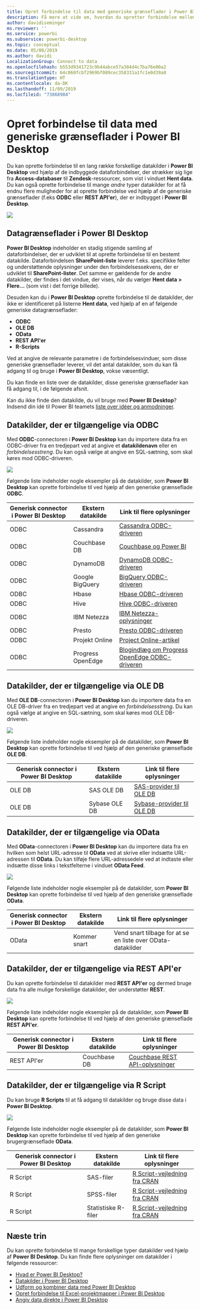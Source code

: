 ```yaml
---
title: Opret forbindelse til data med generiske grænseflader i Power BI Desktop
description: Få mere at vide om, hvordan du opretter forbindelse mellem forskellige datakilder og generiske grænseflader i Power BI Desktop
author: davidiseminger
ms.reviewer: ''
ms.service: powerbi
ms.subservice: powerbi-desktop
ms.topic: conceptual
ms.date: 05/08/2019
ms.author: davidi
LocalizationGroup: Connect to data
ms.openlocfilehash: b553d9341723c9b44abce57a384d4c7ba76e00a2
ms.sourcegitcommit: 64c860fcbf2969bf089cec358331a1fc1e0d39a8
ms.translationtype: HT
ms.contentlocale: da-DK
ms.lasthandoff: 11/09/2019
ms.locfileid: "73868984"
---
```

# <a name="connect-to-data-using-generic-interfaces-in-power-bi-desktop"></a>Opret forbindelse til data med generiske grænseflader i Power BI Desktop
Du kan oprette forbindelse til en lang række forskellige datakilder i **Power BI Desktop** ved hjælp af de indbyggede dataforbindelser, der strækker sig lige fra **Access-databaser** til **Zendesk**-ressourcer, som vist i vinduet **Hent data**. Du kan også oprette forbindelse til mange *andre* typer datakilder for at få endnu flere muligheder for at oprette forbindelse ved hjælp af de generiske grænseflader (f.eks **ODBC** eller **REST API'er**), der er indbygget i **Power BI Desktop**.

![](media/desktop-connect-using-generic-interfaces/generic-data-interfaces_1.png)

## <a name="power-bi-desktop-data-interfaces"></a>Datagrænseflader i Power BI Desktop
**Power BI Desktop** indeholder en stadig stigende samling af dataforbindelser, der er udviklet til at oprette forbindelse til en bestemt datakilde. Dataforbindelsen **SharePoint-liste** leverer f.eks. specifikke felter og understøttende oplysninger under den forbindelsessekvens, der er udviklet til **SharePoint-lister**. Det samme er gældende for de andre datakilder, der findes i det vindue, der vises, når du vælger **Hent data > Flere...**  (som vist i det forrige billede).

Desuden kan du i **Power BI Desktop** oprette forbindelse til de datakilder, der ikke er identificeret på listerne **Hent data**, ved hjælp af en af følgende generiske datagrænseflader:

* **ODBC**
* **OLE DB**
* **OData**
* **REST API'er**
* **R-Scripts**

Ved at angive de relevante parametre i de forbindelsesvinduer, som disse generiske grænseflader leverer, vil det antal datakilder, som du kan få adgang til og bruge i **Power BI Desktop**, vokse væsentligt.

Du kan finde en liste over de datakilder, disse generiske grænseflader kan få adgang til, i de følgende afsnit.

Kan du ikke finde den datakilde, du vil bruge med **Power BI Desktop**? Indsend din idé til Power BI teamets [liste over idéer og anmodninger](https://ideas.powerbi.com/).

## <a name="data-sources-accessible-through-odbc"></a>Datakilder, der er tilgængelige via ODBC
Med **ODBC**-connectoren i **Power BI Desktop** kan du importere data fra en ODBC-driver fra en tredjepart ved at angive et **datakildenavn** eller en  *forbindelsesstreng*. Du kan også vælge at angive en SQL-sætning, som skal køres mod ODBC-driveren.

![](media/desktop-connect-using-generic-interfaces/generic-data-interfaces_2.png)

Følgende liste indeholder nogle eksempler på de datakilder, som **Power BI Desktop** kan oprette forbindelse til ved hjælp af den generiske grænseflade **ODBC**.

| Generisk connector i Power BI Desktop | Ekstern datakilde | Link til flere oplysninger |
| --- | --- | --- |
| ODBC |Cassandra |[Cassandra ODBC-driveren](https://www.simba.com/drivers/cassandra-odbc-jdbc/) |
| ODBC |Couchbase DB |[Couchbase og Power BI](https://powerbi.microsoft.com/blog/visualizing-data-from-couchbase-server-v4-using-power-bi/) |
| ODBC |DynamoDB |[DynamoDB ODBC-driveren](https://www.simba.com/drivers/dynamodb-odbc-jdbc/) |
| ODBC |Google BigQuery |[BigQuery ODBC-driveren](https://www.simba.com/drivers/bigquery-odbc-jdbc/) |
| ODBC |Hbase |[Hbase ODBC-driveren](https://www.simba.com/drivers/hbase-odbc-jdbc/) |
| ODBC |Hive |[Hive ODBC-driveren](https://www.simba.com/drivers/hive-odbc-jdbc/) |
| ODBC |IBM Netezza |[IBM Netezza-oplysninger](https://www.ibm.com/support/knowledgecenter/SSULQD_7.2.1/com.ibm.nz.datacon.doc/c_datacon_plg_overview.html) |
| ODBC |Presto |[Presto ODBC-driveren](https://www.simba.com/drivers/presto-odbc-jdbc/) |
| ODBC |Projekt Online |[Project Online-artikel](desktop-project-online-connect-to-data.md) |
| ODBC |Progress OpenEdge |[Blogindlæg om Progress OpenEdge ODBC-driveren](https://www.progress.com/blogs/connect-microsoft-power-bi-to-openedge-via-odbc-driver) |

## <a name="data-sources-accessible-through-ole-db"></a>Datakilder, der er tilgængelige via OLE DB
Med **OLE DB**-connectoren i **Power BI Desktop** kan du importere data fra en OLE DB-driver fra en tredjepart ved at angive en *forbindelsesstreng*. Du kan også vælge at angive en SQL-sætning, som skal køres mod OLE DB-driveren.

![](media/desktop-connect-using-generic-interfaces/generic-data-interfaces_3.png)

Følgende liste indeholder nogle eksempler på de datakilder, som **Power BI Desktop** kan oprette forbindelse til ved hjælp af den generiske grænseflade **OLE DB**.

| Generisk connector i Power BI Desktop | Ekstern datakilde | Link til flere oplysninger |
| --- | --- | --- |
| OLE DB |SAS OLE DB |[SAS-provider til OLE DB](https://support.sas.com/downloads/package.htm?pid=648) |
| OLE DB |Sybase OLE DB |[Sybase-provider til OLE DB](http://infocenter.sybase.com/help/index.jsp?topic=/com.sybase.infocenter.dc35888.1550/doc/html/jon1256941734395.html) |

## <a name="data-sources-accessible-through-odata"></a>Datakilder, der er tilgængelige via OData
Med **OData**-connectoren i **Power BI Desktop** kan du importere data fra en hvilken som helst URL-adresse til **OData** ved at skrive eller indsætte URL-adressen til **OData**. Du kan tilføje flere URL-adressedele ved at indtaste eller indsætte disse links i tekstfelterne i vinduet **OData Feed**.

![](media/desktop-connect-using-generic-interfaces/generic-data-interfaces_4.png)

Følgende liste indeholder nogle eksempler på de datakilder, som **Power BI Desktop** kan oprette forbindelse til ved hjælp af den generiske grænseflade **OData**.

| Generisk connector i Power BI Desktop | Ekstern datakilde | Link til flere oplysninger |
| --- | --- | --- |
| OData |Kommer snart |Vend snart tilbage for at se en liste over OData-datakilder |

## <a name="data-sources-accessible-through-rest-apis"></a>Datakilder, der er tilgængelige via REST API'er
Du kan oprette forbindelse til datakilder med **REST API'er** og dermed bruge data fra alle mulige forskellige datakilder, der understøtter **REST**.

![](media/desktop-connect-using-generic-interfaces/generic-data-interfaces_5.png)

Følgende liste indeholder nogle eksempler på de datakilder, som **Power BI Desktop** kan oprette forbindelse til ved hjælp af den generiske grænseflade **REST API'er**.

| Generisk connector i Power BI Desktop | Ekstern datakilde | Link til flere oplysninger |
| --- | --- | --- |
| REST API'er |Couchbase DB |[Couchbase REST API-oplysninger](https://powerbi.microsoft.com/blog/visualizing-data-from-couchbase-server-v4-using-power-bi/) |

## <a name="data-sources-accessible-through-r-script"></a>Datakilder, der er tilgængelige via R Script
Du kan bruge **R Scripts** til at få adgang til datakilder og bruge disse data i **Power BI Desktop**.

![](media/desktop-connect-using-generic-interfaces/r-scripts-2.png)

Følgende liste indeholder nogle eksempler på de datakilder, som **Power BI Desktop** kan oprette forbindelse til ved hjælp af den generiske brugergrænseflade **OData**.

| Generisk connector i Power BI Desktop | Ekstern datakilde | Link til flere oplysninger |
| --- | --- | --- |
| R Script |SAS-filer |[R Script-vejledning fra CRAN](https://cran.r-project.org/doc/manuals/R-data.html) |
| R Script |SPSS-filer |[R Script-vejledning fra CRAN](https://cran.r-project.org/doc/manuals/R-data.html) |
| R Script |Statistiske R-filer |[R Script-vejledning fra CRAN](https://cran.r-project.org/doc/manuals/R-data.html) |

## <a name="next-steps"></a>Næste trin
Du kan oprette forbindelse til mange forskellige typer datakilder ved hjælp af **Power BI Desktop**. Du kan finde flere oplysninger om datakilder i følgende ressourcer:

* [Hvad er Power BI Desktop?](desktop-what-is-desktop.md)
* [Datakilder i Power BI Desktop](desktop-data-sources.md)
* [Udform og kombiner data med Power BI Desktop](desktop-shape-and-combine-data.md)
* [Opret forbindelse til Excel-projektmapper i Power BI Desktop](desktop-connect-excel.md)   
* [Angiv data direkte i Power BI Desktop](desktop-enter-data-directly-into-desktop.md)   

